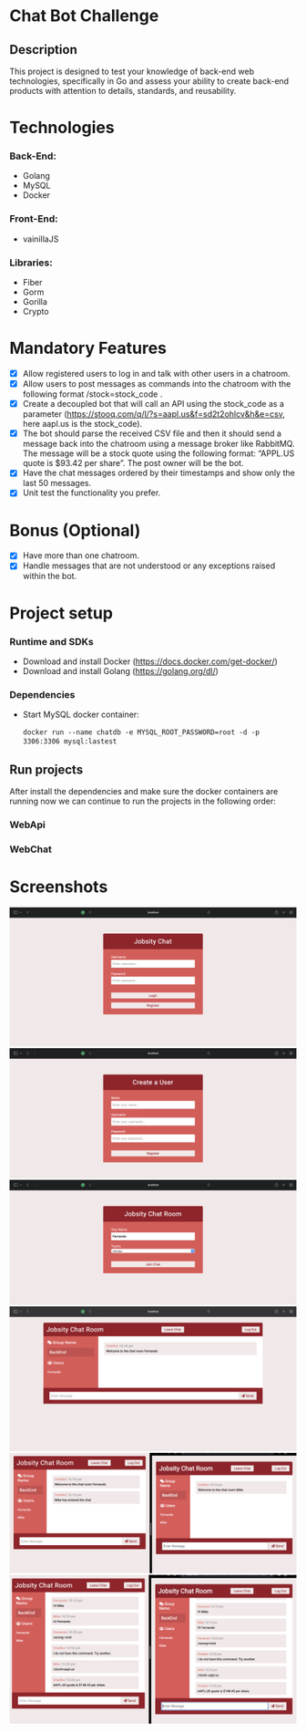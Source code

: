 # Chat Bot Challenge

## Description
This project is designed to test your knowledge of back-end web technologies, specifically in Go
and assess your ability to create back-end products with attention to details, standards, and
reusability.

# Technologies

### Back-End:

- Golang
- MySQL
- Docker

### Front-End:

- vainillaJS

### Libraries:

- Fiber
- Gorm
- Gorilla
- Crypto

# Mandatory Features

- [x] Allow registered users to log in and talk with other users in a chatroom.
- [x] Allow users to post messages as commands into the chatroom with the following format /stock=stock_code .
- [x] Create a decoupled bot that will call an API using the stock_code as a parameter (https://stooq.com/q/l/?s=aapl.us&f=sd2t2ohlcv&h&e=csv, here aapl.us is the stock_code).
- [x] The bot should parse the received CSV file and then it should send a message back into the chatroom using a message broker like RabbitMQ. The message will be a stock quote using the following format: “APPL.US quote is $93.42 per share”. The post owner will be the bot.
- [x] Have the chat messages ordered by their timestamps and show only the last 50 messages.
- [x] Unit test the functionality you prefer.

# Bonus (Optional)

- [x] Have more than one chatroom.
- [x] Handle messages that are not understood or any exceptions raised within the bot.

# Project setup

### Runtime and SDKs

- Download and install Docker (https://docs.docker.com/get-docker/)
- Download and install Golang (https://golang.org/dl/)

### Dependencies

- Start MySQL docker container:

    ````
	docker run --name chatdb -e MYSQL_ROOT_PASSWORD=root -d -p 3306:3306 mysql:lastest
	````

## Run projects

After install the dependencies and make sure the docker containers are running now we can continue to run the projects in the following order:

### **WebApi**


### **WebChat**


# Screenshots

![Chat LoginPage](https://github.com/fehepe/chatbot-challenge/blob/main/img/LoginPage.png?raw=true)
![Chat RegisterPage](https://github.com/fehepe/chatbot-challenge/blob/main/img/RegisterPage.png?raw=true)
![Chat RoomPage](https://github.com/fehepe/chatbot-challenge/blob/main/img/RoomPage.png?raw=true)
![Chat ChatPage](https://github.com/fehepe/chatbot-challenge/blob/main/img/ChatPage.png?raw=true)
![Chat 2ClientChat](https://github.com/fehepe/chatbot-challenge/blob/main/img/2ClientChat.png?raw=true)
![Chat BotCmds](https://github.com/fehepe/chatbot-challenge/blob/main/img/BotCmds.png?raw=true)
